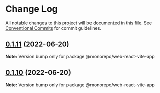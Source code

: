 # Change Log

All notable changes to this project will be documented in this file.
See [Conventional Commits](https://conventionalcommits.org) for commit guidelines.

## [0.1.11](https://github.com/emunhoz/monorepo-boilerplate/compare/v0.1.10...v0.1.11) (2022-06-20)

**Note:** Version bump only for package @monorepo/web-react-vite-app





## [0.1.10](https://github.com/emunhoz/monorepo-boilerplate/compare/v0.1.9...v0.1.10) (2022-06-20)

**Note:** Version bump only for package @monorepo/web-react-vite-app
